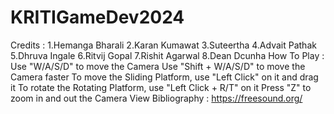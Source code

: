 # KRITIGameDev2024
Credits :
1.Hemanga Bharali
2.Karan Kumawat
3.Suteertha
4.Advait Pathak
5.Dhruva Ingale
6.Ritvij Gopal
7.Rishit Agarwal
8.Dean Dcunha
How To Play :
Use "W/A/S/D" to move the Camera 
Use "Shift + W/A/S/D" to move the Camera faster
To move the Sliding Platform, use "Left Click" on it and drag it
To rotate the Rotating Platform, use "Left Click + R/T" on it
Press "Z" to zoom in and out the Camera View
Bibliography :
https://freesound.org/
